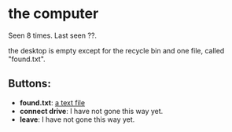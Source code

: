 # the computer

Seen 8 times. Last seen ??.

the desktop is empty except for the recycle bin and one file, called "found.txt".

## Buttons:

- **found.txt**: [a text file](a-text-file-Ndymrr5.md)
- **connect drive**: I have not gone this way yet.
- **leave**: I have not gone this way yet.